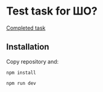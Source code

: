 # Test task for ШО?

[Completed task](https://sho-layout.vercel.app/)

## Installation
Copy repository and:
```
npm install
```
```
npm run dev
```
